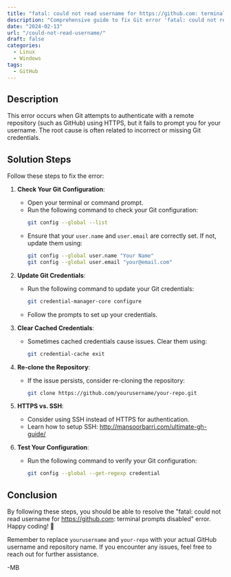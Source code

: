 ```yaml
---
title: "fatal: could not read username for https://github.com: terminal prompts disabled"
description: "Comprehensive guide to fix Git error 'fatal: could not read username for https://github.com: terminal prompts disabled'"
date: "2024-02-13"
url: "/could-not-read-username/"
draft: false
categories:
  - Linux
  - Windows
tags:
  - GitHub
---
```


## Description
This error occurs when Git attempts to authenticate with a remote repository (such as GitHub) using HTTPS, but it fails to prompt you for your username. The root cause is often related to incorrect or missing Git credentials.

## Solution Steps
Follow these steps to fix the error:

1. **Check Your Git Configuration**:
   - Open your terminal or command prompt.
   - Run the following command to check your Git configuration:
     ```bash
     git config --global --list
     ```
   - Ensure that your `user.name` and `user.email` are correctly set. If not, update them using:
     ```bash
     git config --global user.name "Your Name"
     git config --global user.email "your@email.com"
     ```

2. **Update Git Credentials**:
   - Run the following command to update your Git credentials:
     ```bash
     git credential-manager-core configure
     ```
   - Follow the prompts to set up your credentials.

3. **Clear Cached Credentials**:
   - Sometimes cached credentials cause issues. Clear them using:
     ```bash
     git credential-cache exit
     ```

4. **Re-clone the Repository**:
   - If the issue persists, consider re-cloning the repository:
     ```bash
     git clone https://github.com/yourusername/your-repo.git
     ```

5. **HTTPS vs. SSH**:
   - Consider using SSH instead of HTTPS for authentication. 
   - Learn how to setup SSH: http://mansoorbarri.com/ultimate-gh-guide/

6. **Test Your Configuration**:
   - Run the following command to verify your Git configuration:
     ```bash
     git config --global --get-regexp credential
     ```

## Conclusion
By following these steps, you should be able to resolve the "fatal: could not read username for https://github.com: terminal prompts disabled" error. Happy coding! 🚀

Remember to replace `yourusername` and `your-repo` with your actual GitHub username and repository name. If you encounter any issues, feel free to reach out for further assistance.

-MB 

